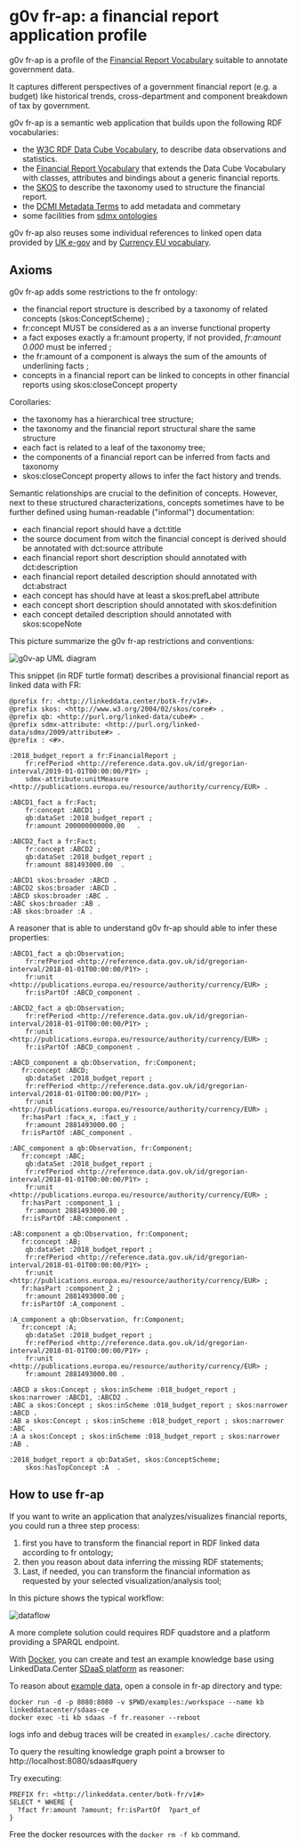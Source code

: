g0v fr-ap: a financial report application profile
=================================================

g0v fr-ap is a profile of the [Financial Report Vocabulary](http://linkeddata.center/botk-fr/v1) suitable to annotate government data.  

It captures different perspectives of a government financial report (e.g. a budget) like historical trends, cross-department and component breakdown of tax by government. 


g0v fr-ap is a semantic web application that builds upon the following RDF vocabularies: 

- the [W3C RDF Data Cube Vocabulary](https://www.w3.org/TR/vocab-data-cube), to describe data observations and statistics.
- the [Financial Report Vocabulary](http://linkeddata.center/botk-fr/v1) that extends the Data Cube Vocabulary with classes, attributes and bindings about a generic financial reports.
- the [SKOS](https://www.w3.org/TR/skos-primer) to describe the taxonomy used to structure the financial report.
- the [DCMI Metadata Terms](http://dublincore.org/documents/dcmi-terms/) to add metadata and commetary
- some facilities from [sdmx ontologies](https://sdmx.org/)

g0v fr-ap also reuses some individual references to linked open data provided by [UK e-gov](https://github.com/alphagov/datagovuk_reference) and by 
[Currency EU vocabulary](http://publications.europa.eu/resource/authority/currency).


## Axioms

g0v fr-ap adds some restrictions to the fr ontology:

- the financial report structure is described by a taxonomy of related concepts (skos:ConceptScheme) ;
- fr:concept MUST be considered as a an inverse functional property 
- a fact exposes exactly a fr:amount property, if not provided, *fr:amount 0.000* must be inferred ;
- the fr:amount of a component is always the sum of the amounts of underlining facts ;
- concepts in a financial report can be linked to concepts in other financial reports using skos:closeConcept property

Corollaries:

- the taxonomy has a hierarchical tree structure;
- the taxonomy and the financial report structural share the same structure
- each fact is related to a leaf of the taxonomy tree;
- the components of a financial report can be inferred from facts and taxonomy
- skos:closeConcept property allows to infer the fact history and trends.

Semantic relationships are crucial to the definition of concepts. However, next to these structured characterizations, concepts sometimes have to be further defined using human-readable ("informal") documentation:

- each financial report should have a dct:title 
- the source document from witch the financial concept is derived should be annotated with dct:source attribute
- each financial report short description should annotated with dct:description
- each financial report detailed description should annotated with dct:abstract
- each concept has should have at least a skos:prefLabel attribute
- each concept short description should annotated with skos:definition
- each concept detailed description should annotated with skos:scopeNote


This picture summarize the g0v fr-ap restrictions and conventions:

![g0v-ap UML diagram](doc/fr-ap-uml-diagram.png)


This snippet (in RDF turtle format) describes a provisional financial report as linked data with FR:

```turtle
@prefix fr: <http://linkeddata.center/botk-fr/v1#>.
@prefix skos: <http://www.w3.org/2004/02/skos/core#> .
@prefix qb: <http://purl.org/linked-data/cube#> .
@prefix sdmx-attribute: <http://purl.org/linked-data/sdmx/2009/attribute#> .
@prefix : <#>.

:2018_budget_report a fr:FinancialReport ;
	fr:refPeriod <http://reference.data.gov.uk/id/gregorian-interval/2019-01-01T00:00:00/P1Y> ;
	sdmx-attribute:unitMeasure <http://publications.europa.eu/resource/authority/currency/EUR> .
	
:ABCD1_fact a fr:Fact;
	fr:concept :ABCD1 ;
	qb:dataSet :2018_budget_report ;
	fr:amount 200000000000.00	.

:ABCD2_fact a fr:Fact;
	fr:concept :ABCD2 ;
	qb:dataSet :2018_budget_report ;
	fr:amount 881493000.00	.
	
:ABCD1 skos:broader :ABCD .
:ABCD2 skos:broader :ABCD .
:ABCD skos:broader :ABC .
:ABC skos:broader :AB .
:AB skos:broader :A .

```

A reasoner that is able to understand g0v fr-ap should able to infer these properties:

```turtle
:ABCD1_fact a qb:Observation;
	fr:refPeriod <http://reference.data.gov.uk/id/gregorian-interval/2018-01-01T00:00:00/P1Y> ;
	fr:unit <http://publications.europa.eu/resource/authority/currency/EUR> ;
	fr:isPartOf :ABCD_component .
	
:ABCD2_fact a qb:Observation;
	fr:refPeriod <http://reference.data.gov.uk/id/gregorian-interval/2018-01-01T00:00:00/P1Y> ;
	fr:unit <http://publications.europa.eu/resource/authority/currency/EUR> ;
	fr:isPartOf :ABCD_component .

:ABCD_component a qb:Observation, fr:Component;
   fr:concept :ABCD;
	qb:dataSet :2018_budget_report ;
	fr:refPeriod <http://reference.data.gov.uk/id/gregorian-interval/2018-01-01T00:00:00/P1Y> ;
	fr:unit <http://publications.europa.eu/resource/authority/currency/EUR> ;
   fr:hasPart :facx_x, :fact_y ;
	fr:amount 2881493000.00	;
   fr:isPartOf :ABC_component .
   
:ABC_component a qb:Observation, fr:Component;
   fr:concept :ABC;
	qb:dataSet :2018_budget_report ;
	fr:refPeriod <http://reference.data.gov.uk/id/gregorian-interval/2018-01-01T00:00:00/P1Y> ;
	fr:unit <http://publications.europa.eu/resource/authority/currency/EUR> ;
   fr:hasPart :component_1 ;
	fr:amount 2881493000.00	;
   fr:isPartOf :AB:component .
   
:AB:component a qb:Observation, fr:Component;
   fr:concept :AB;
	qb:dataSet :2018_budget_report ;
	fr:refPeriod <http://reference.data.gov.uk/id/gregorian-interval/2018-01-01T00:00:00/P1Y> ;
	fr:unit <http://publications.europa.eu/resource/authority/currency/EUR> ;
   fr:hasPart :component_2 ;
	fr:amount 2881493000.00	;
   fr:isPartOf :A_component .
   
:A_component a qb:Observation, fr:Component;
   fr:concept :A;
	qb:dataSet :2018_budget_report ;
	fr:refPeriod <http://reference.data.gov.uk/id/gregorian-interval/2018-01-01T00:00:00/P1Y> ;
	fr:unit <http://publications.europa.eu/resource/authority/currency/EUR> ;
	fr:amount 2881493000.00	.
    
:ABCD a skos:Concept ; skos:inScheme :018_budget_report ; skos:narrower :ABCD1, :ABCD2 .
:ABC a skos:Concept ; skos:inScheme :018_budget_report ; skos:narrower :ABCD .
:AB a skos:Concept ; skos:inScheme :018_budget_report ; skos:narrower :ABC .
:A a skos:Concept ; skos:inScheme :018_budget_report ; skos:narrower :AB .

:2018_budget_report a qb:DataSet, skos:ConceptScheme; 
	skos:hasTopConcept :A  .

```


## How to use fr-ap

If you want to write an application that analyzes/visualizes financial reports, you could run a three step process:

1. first you have to transform the financial report in RDF linked data according to fr ontology;
2. then you reason about data inferring the missing RDF statements;
3. Last, if needed, you can transform the financial information as requested by your selected visualization/analysis tool;


In this picture shows the typical workflow:

![dataflow](doc/g0v-budget-dataflow.png)

A more complete solution could requires RDF quadstore and a platform providing a SPARQL endpoint. 


With [Docker](https://docker.com), you can create and test an example knowledge base 
using LinkedData.Center [SDaaS platform](https://github.com/linkeddatacenter/sdaas-ce) as reasoner:

To reason about [example data](examples/data.ttl), open a console in fr-ap directory and type:

```
docker run -d -p 8080:8080 -v $PWD/examples:/workspace --name kb linkeddatacenter/sdaas-ce
docker exec -ti kb sdaas -f fr.reasoner --reboot
```

logs info and debug traces will be created in `examples/.cache` directory.

To query the resulting knowledge graph point a browser to http://localhost:8080/sdaas#query

Try executing:

```
PREFIX fr: <http://linkeddata.center/botk-fr/v1#>
SELECT * WHERE {
  ?fact fr:amount ?amount; fr:isPartOf  ?part_of
}
```


Free the docker resources with the `docker rm -f kb` command.
